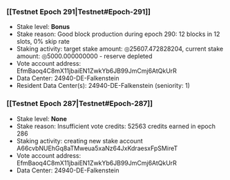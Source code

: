 ### [[Testnet Epoch 291|Testnet#Epoch-291]]
* Stake level: **Bonus**
* Stake reason: Good block production during epoch 290: 12 blocks in 12 slots, 0% skip rate
* Staking activity: target stake amount: ◎25607.472828204, current stake amount: ◎5000.000000000 - reserve depleted
* Vote account address: EfmBaoq4C8mX11jbaiEN1ZwkYb6JB99JmCmj6AtQkUrR
* Data Center: 24940-DE-Falkenstein
* Resident Data Center(s): 24940-DE-Falkenstein (seniority: 1)
### [[Testnet Epoch 287|Testnet#Epoch-287]]
* Stake level: **None**
* Stake reason: Insufficient vote credits: 52563 credits earned in epoch 286
* Staking activity: creating new stake account A66cvbNUEhGq8aTMweua5xaNz64JxKdraesxFpSMireT
* Vote account address: EfmBaoq4C8mX11jbaiEN1ZwkYb6JB99JmCmj6AtQkUrR
* Data Center: 24940-DE-Falkenstein